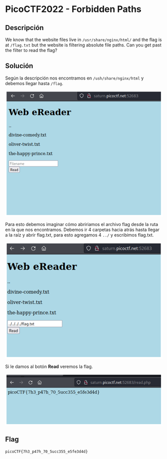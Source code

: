 # PicoCTF2022 - Forbidden Paths


## Descripción

We know that the website files live in `/usr/share/nginx/html/` and the flag is at `/flag.txt` but the website is filtering absolute file paths. Can you get past the filter to read the flag?


## Solución

Según la descripción nos encontramos en `/ush/share/nginx/html` y debemos llegar hasta `/flag`.

![](./imagenes/forbidden-paths-1.png)

Para esto debemos imaginar cómo abririamos el archivo flag desde la ruta en la que nos encontramos. Debemos ir 4 carpetas hacia atrás hasta llegar a la raíz y abrir flag.txt, para esto agregamos 4 `../` y escribimos flag.txt.

![](./imagenes/forbidden-paths-2.png)

Si le damos al botón **Read** veremos la flag.

![](./imagenes/forbidden-paths-3.png)


## Flag

`picoCTF{7h3_p47h_70_5ucc355_e5fe3d4d}`